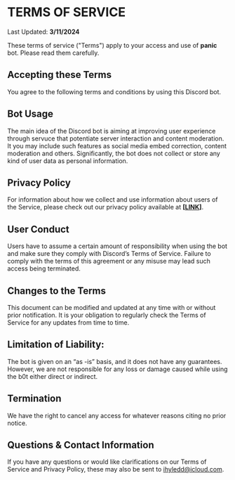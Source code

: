 # TERMS OF SERVICE

Last Updated: **3/11/2024**

These terms of service ("Terms") apply to your access and use of **panic** bot. Please read them carefully.

## Accepting these Terms

You agree to the following terms and conditions by using this Discord bot.

## Bot Usage

The main idea of the Discord bot is aiming at improving user experience through servuce that potentiate server interaction and content moderation. It you may include such features as social media embed correction, content moderation and others. Significantly, the bot does not collect or store any kind of user data as personal information.

## Privacy Policy

For information about how we collect and use information about users of the Service, please check out our privacy policy available at **[[LINK](https://github.com/ihyledd/6ure/blob/main/Privacy%20Policy.md)]**.

## User Conduct

Users have to assume a certain amount of responsibility when using the bot and make sure they comply with Discord’s Terms of Service. Failure to comply with the terms of this agreement or any misuse may lead such access being terminated.

## Changes to the Terms

This document can be modified and updated at any time with or without prior notification. It is your obligation to regularly check the Terms of Service for any updates from time to time.

## Limitation of Liability:

The bot is given on an “as -is” basis, and it does not have any guarantees. However, we are not responsible for any loss or damage caused while using the b0t either direct or indirect.

## Termination

We have the right to cancel any access for whatever reasons citing no prior notice.

## Questions & Contact Information

If you have any questions or would like clarifications on our Terms of Service and Privacy Policy, these may also be sent to ihyledd@icloud.com.
